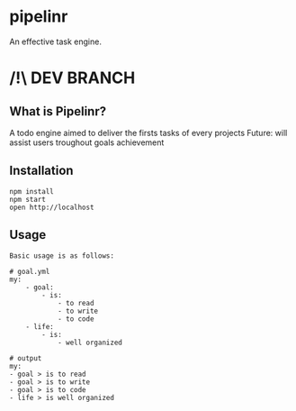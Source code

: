 # pipelinr
An effective task engine.

# /!\ DEV BRANCH

## What is Pipelinr?

A todo engine aimed to deliver the firsts tasks of every projects
Future: will assist users troughout goals achievement

## Installation
```
npm install
npm start
open http://localhost
```

## Usage
```
Basic usage is as follows:
```

```
# goal.yml
my:
    - goal:
        - is:
            - to read
            - to write
            - to code
    - life:
        - is:
            - well organized
```

```
# output
my:
- goal > is to read
- goal > is to write
- goal > is to code
- life > is well organized
```

